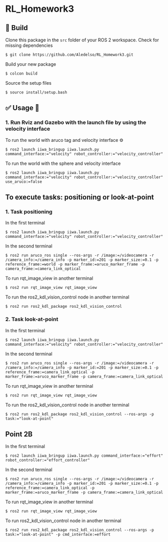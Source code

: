 # RL_Homework3
## :hammer: Build

Clone this package in the `src` folder of your ROS 2 workspace. Check for missing dependencies
```
$ git clone https://github.com/Aledelso/RL_Homework3.git

```
Build your new package

```
$ colcon build
```
Source the setup files

```
$ source install/setup.bash
```
## :white_check_mark: Usage 🤖
### 1. Run Rviz and Gazebo with the launch file by using the velocity interface

To run the world with aruco tag and velocity interface
⚙️
```
$ ros2 launch iiwa_bringup iiwa.launch.py command_interface:="velocity" robot_controller:="velocity_controller"
```

To run the world with the sphere and velocity interface
```
$ ros2 launch iiwa_bringup iiwa.launch.py command_interface:="velocity" robot_controller:="velocity_controller" use_aruco:=false
```

## To execute tasks: positioning or look-at-point
### 1. Task positioning
In the first terminal
```
$ ros2 launch iiwa_bringup iiwa.launch.py command_interface:="velocity" robot_controller:="velocity_controller"
```
In the second terminal
```
$ ros2 run aruco_ros single --ros-args -r /image:=/videocamera -r /camera_info:=/camera_info -p marker_id:=201 -p marker_size:=0.1 -p reference_frame:=world -p marker_frame:=aruco_marker_frame -p camera_frame:=camera_link_optical
```
To run rqt_image_view in another terminal
```
$ ros2 run rqt_image_view rqt_image_view
```
To run the ros2_kdl_vision_control node in another terminal
```
$ ros2 run ros2_kdl_package ros2_kdl_vision_control
```
### 2. Task look-at-point
In the first terminal
```
$ ros2 launch iiwa_bringup iiwa.launch.py command_interface:="velocity" robot_controller:="velocity_controller"
```
In the second terminal
```
$ ros2 run aruco_ros single --ros-args -r /image:=/videocamera -r /camera_info:=/camera_info -p marker_id:=201 -p marker_size:=0.1 -p reference_frame:=camera_link_optical -p marker_frame:=aruco_marker_frame -p camera_frame:=camera_link_optical
```
To run rqt_image_view in another terminal
```
$ ros2 run rqt_image_view rqt_image_view
```
To run the ros2_kdl_vision_control node in another terminal
```
$ ros2 run ros2_kdl_package ros2_kdl_vision_control --ros-args -p task:="look-at-point"
```
## Point 2B
In the first terminal
```
$ ros2 launch iiwa_bringup iiwa.launch.py command_interface:="effort" robot_controller:="effort_controller"
```
In the second terminal
```
$ ros2 run aruco_ros single --ros-args -r /image:=/videocamera -r /camera_info:=/camera_info -p marker_id:=201 -p marker_size:=0.1 -p reference_frame:=camera_link_optical -p marker_frame:=aruco_marker_frame -p camera_frame:=camera_link_optical
```
To run rqt_image_view in another terminal
```
$ ros2 run rqt_image_view rqt_image_view
```
To run ros2_kdl_vision_control node in another terminal
```
$ ros2 run ros2_kdl_package ros2_kdl_vision_control --ros-args -p task:="look-at-point" -p cmd_interface:=effort
```

